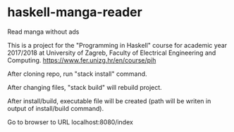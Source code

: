# haskell-manga-reader
Read manga without ads

This is a project for the "Programming in Haskell" course for academic year 2017/2018 at University of Zagreb, Faculty of Electrical Engineering and Computing. https://www.fer.unizg.hr/en/course/pih

After cloning repo, run "stack install" command.

After changing files, "stack build" will rebuild project.

After install/build, executable file will be created (path will be writen in output of install/build command).

Go to browser to URL localhost:8080/index